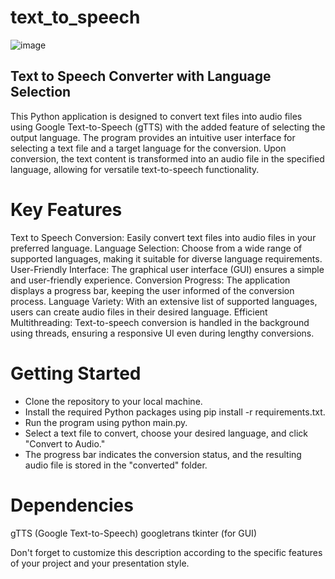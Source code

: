 # text_to_speech
![image](https://github.com/Stevensavarin/text_to_speech/assets/137004357/a6e7108b-1fc0-4104-911e-39851c8fcae9)


## Text to Speech Converter with Language Selection
This Python application is designed to convert text files into audio files using Google Text-to-Speech (gTTS) with the added feature of selecting the output language. The program provides an intuitive user interface for selecting a text file and a target language for the conversion. Upon conversion, the text content is transformed into an audio file in the specified language, allowing for versatile text-to-speech functionality.

# Key Features
Text to Speech Conversion: Easily convert text files into audio files in your preferred language.
Language Selection: Choose from a wide range of supported languages, making it suitable for diverse language requirements.
User-Friendly Interface: The graphical user interface (GUI) ensures a simple and user-friendly experience.
Conversion Progress: The application displays a progress bar, keeping the user informed of the conversion process.
Language Variety: With an extensive list of supported languages, users can create audio files in their desired language.
Efficient Multithreading: Text-to-speech conversion is handled in the background using threads, ensuring a responsive UI even during lengthy conversions.

# Getting Started
- Clone the repository to your local machine.
- Install the required Python packages using pip install -r requirements.txt.
- Run the program using python main.py.
- Select a text file to convert, choose your desired language, and click "Convert to Audio."
- The progress bar indicates the conversion status, and the resulting audio file is stored in the "converted" folder.

# Dependencies
gTTS (Google Text-to-Speech)
googletrans
tkinter (for GUI)

Don't forget to customize this description according to the specific features of your project and your presentation style.
